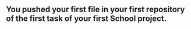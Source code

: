 ## You pushed your first file in your first repository of the first task of your first School project.
